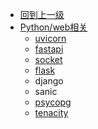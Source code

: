 - [回到上一级](Python/)
- [Python/web相关](Python/web/)
  - [uvicorn](Python/web/uvicorn)
  - [fastapi](Python/web/fastapi)
  - [socket](Python/web/socket)
  - [flask](Python/web/flask)
  - django
  - sanic
  - [psycopg](Python/web/psycopg)
  - [tenacity](Python/web/tenacity)
